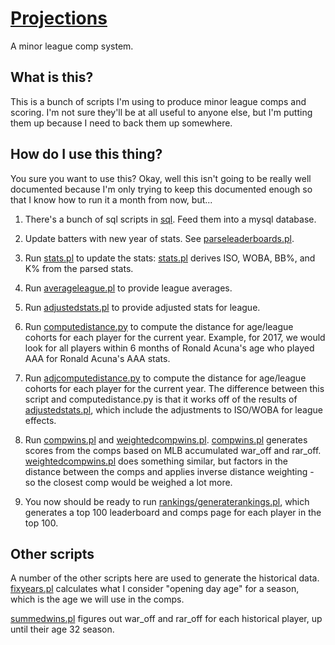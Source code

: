 [Projections](http://github.com/cunningt/projections)
======

A minor league comp system.

What is this?
------
This is a bunch of scripts I'm using to produce minor league comps and scoring.    I'm not sure they'll be at all useful to anyone else, but I'm putting them up because I need to back them up somewhere.

How do I use this thing?
------

You sure you want to use this?  Okay, well this isn't going to be really well documented because I'm only trying to keep this documented enough so that I know how to run it a month from now, but...

1. There's a bunch of sql scripts in [sql](sql).   Feed them into a mysql database.

2. Update batters with new year of stats.   See [parseleaderboards.pl](parseleaderboards.pl).

3. Run [stats.pl](./stats.pl) to update the stats: [stats.pl](stats.pl) derives ISO, WOBA, BB%, and K% from the parsed stats.

4. Run [averageleague.pl](averageleague.pl) to provide league averages.

5. Run [adjustedstats.pl](adjustedstats.pl) to provide adjusted stats for league.

6. Run [computedistance.py](computedistance.py) to compute the distance for age/league cohorts for each player for the current year.   Example, for 2017, we would look for all players within 6 months of Ronald Acuna's age who played AAA for Ronald Acuna's AAA stats.

7. Run [adjcomputedistance.py](adjcomputedistance.py) to compute the distance for age/league cohorts for each player for the current year.   The difference between this script and computedistance.py is that it works off of the results of [adjustedstats.pl](adjustedstats.pl), which include the adjustments to ISO/WOBA for league effects.

8. Run [compwins.pl](compwins.pl) and [weightedcompwins.pl](weightedcompwins.pl).   [compwins.pl](compwins.pl) generates scores from the comps based on MLB accumulated war_off and rar_off.   [weightedcompwins.pl](weightedcompwins.pl) does something similar, but factors in the distance between the comps and applies inverse distance weighting - so the closest comp would be weighed a lot more.

9. You now should be ready to run [rankings/generaterankings.pl](rankings/generaterankings.pl), which generates a top 100 leaderboard and comps page for each player in the top 100.


## Other scripts

A number of the other scripts here are used to generate the historical data.   [fixyears.pl](fixyears.pl) calculates what I consider "opening day age" for a season, which is the age we will use in the comps.

[summedwins.pl](summedwins.pl) figures out war_off and rar_off for each historical player, up until their age 32 season.


